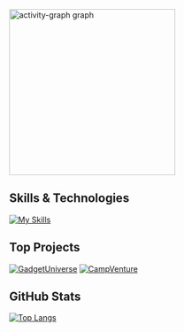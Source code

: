 

<div align="left">
  <img src="https://github-readme-activity-graph.vercel.app/graph?username=aimxnaim&radius=16&theme=react&area=true&order=5" height="300" alt="activity-graph graph"  />
</div>

<!--START_SECTION:waka--><!--END_SECTION:waka-->

## Skills & Technologies

[![My Skills](https://skillicons.dev/icons?i=angular,react,docker,mongodb,nodejs,express,github,bootstrap&perline=8)](https://skillicons.dev)

## Top Projects

[![GadgetUniverse](https://github-readme-stats.vercel.app/api/pin/?username=aimxnaim&repo=GadgetUniverse&theme=dark)](https://github.com/aimxnaim/GadgetUniverse)
[![CampVenture](https://github-readme-stats.vercel.app/api/pin/?username=aimxnaim&repo=CampVenture&theme=dark)](https://github.com/aimxnaim/CampVenture)

## GitHub Stats
 
[![Top Langs](https://github-readme-stats.vercel.app/api/top-langs/?username=aimxnaim&layout=compact&theme=dark)](https://github.com/anuraghazra/github-readme-stats)



